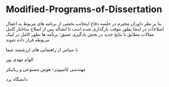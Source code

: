 # Modified-Programs-of-Dissertation
بنا بر نظر داوران محترم در جلسه دفاع اینجانب بخشی از برنامه های مربوط به اعمال اصلاحات در اینجا بطور موقت بارگذاری شده است تا انشاله پس از اصلاح ساختار کامل مقالات مطابق با نتایج جدید در بخش یادگیری عمیق؛ برنامه ها بطور کامل در لینک مربوطه قرار داده شوند

با سپاس از راهنمایی های ارزشمند شما

الهام مهدی پور

مهندسی کامپیوتر- هوش مصنوعی و رباتیکز

دانشگاه یزد
